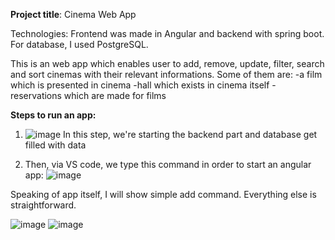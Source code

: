 **Project title**: Cinema Web App

Technologies: Frontend was made in Angular and backend with spring boot. For database, I used PostgreSQL.

This is an web app which enables user to add, remove, update, filter, search and sort cinemas with their relevant informations. Some of them are:
-a film which is presented in cinema
-hall which exists in cinema itself
-reservations which are made for films 

**Steps to run an app:**
1. ![image](https://github.com/user-attachments/assets/a7594a82-baa6-43c7-a1aa-8f73529d7a1c)
In this step, we're starting the backend part and database get filled with data

2. Then, via VS code, we type this command in order to start an angular app:
   ![image](https://github.com/user-attachments/assets/8d24e096-f12c-411f-ba23-76b8682e83cf)


Speaking of app itself, I will show simple add command. Everything else is straightforward.


![image](https://github.com/user-attachments/assets/1777b9c3-737a-4a25-8a53-bb335fc18d8d)
![image](https://github.com/user-attachments/assets/1c4dad3d-807b-469e-8242-805c1381565f)

